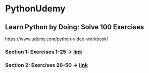# PythonUdemy
## Learn Python by Doing: Solve 100 Exercises
https://www.udemy.com/python-video-workbook/
### Section 1: Exercises 1-25 -> [link](/Section1)
### Section 2: Exercises 26-50 -> [link](/Section2)
